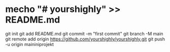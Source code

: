 # mecho "# yourshighly" >> README.md
git init
git add README.md
git commit -m "first commit"
git branch -M main
git remote add origin https://github.com/yourshighly/yourshighly.git
git push -u origin maininiprojekt
